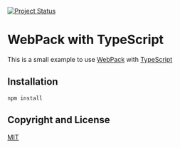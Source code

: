 [![Project Status](http://opensource.box.com/badges/stable.svg)](http://opensource.box.com/badges)

# WebPack with TypeScript 

This is a small example to use [WebPack](https://webpack.github.io/) with [TypeScript](https://www.typescriptlang.org/)

## Installation

```
npm install
```
## Copyright and License

[MIT](https://github.com/guumo/webpack-typescript/blob/master/LICENSE)

